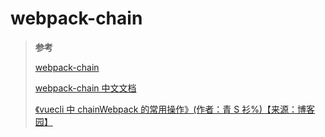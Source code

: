 # webpack-chain

> **参考**
>
> [webpack-chain](https://github.com/neutrinojs/webpack-chain)
>
> [webpack-chain 中文文档](https://github.com/Yatoo2018/webpack-chain/tree/zh-cmn-Hans)
>
> [《vuecli 中 chainWebpack 的常用操作》(作者：青 S 衫%)【来源：博客园】](https://www.cnblogs.com/linjunfu/p/14520345.html)
